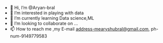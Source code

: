 - 👋 Hi, I’m @Aryan-bral
- 👀 I’m interested in playing with data
- 🌱 I’m currently learning Data science,ML
- 💞️ I’m looking to collaborate on ...
- 📫 How to reach me ,my E-mail address-mearyshubral@gmail.com, ph-num-9149779583

<!---
Aryan-bral/Aryan-bral is a ✨ special ✨ repository because its `README.md` (this file) appears on your GitHub profile.
You can click the Preview link to take a look at your changes.
--->
